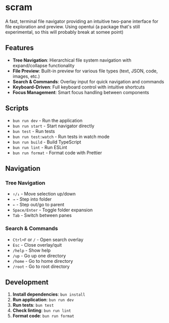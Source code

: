 # scram

A fast, terminal file navigator providing an intuitive two-pane interface for file exploration and preview. Using opentui (a package that's  still experimental, so this will probably break at somee point)

## Features

- **Tree Navigation**: Hierarchical file system navigation with expand/collapse functionality
- **File Preview**: Built-in preview for various file types (text, JSON, code, images, etc.)
- **Search & Commands**: Overlay input for quick navigation and commands
- **Keyboard-Driven**: Full keyboard control with intuitive shortcuts
- **Focus Management**: Smart focus handling between components

## Scripts

- `bun run dev` - Run the application
- `bun run start` - Start navigator directly
- `bun test` - Run tests
- `bun run test:watch` - Run tests in watch mode
- `bun run build` - Build TypeScript
- `bun run lint` - Run ESLint
- `bun run format` - Format code with Prettier

## Navigation

### Tree Navigation
- `↑/↓` - Move selection up/down
- `→` - Step into folder
- `←` - Step out/go to parent
- `Space/Enter` - Toggle folder expansion
- `Tab` - Switch between panes

### Search & Commands
- `Ctrl+F` or `/` - Open search overlay
- `Esc` - Close overlay/quit
- `/help` - Show help
- `/up` - Go up one directory
- `/home` - Go to home directory
- `/root` - Go to root directory

## Development

1. **Install dependencies**: `bun install`
2. **Run application**: `bun run dev`
3. **Run tests**: `bun test`
4. **Check linting**: `bun run lint`
5. **Format code**: `bun run format`
